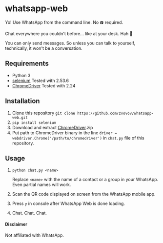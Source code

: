 # whatsapp-web
Yo! Use WhatsApp from the command line. No :phone: required.

Chat everywhere you couldn't before... like at your desk. Hah  :frog:

You can only send messages. So unless you can talk to yourself, technically, it won't be a conversation.


## Requirements

- Python 3
- [selenium](http://selenium-python.readthedocs.io/installation.html) Tested with 2.53.6
- [ChromeDriver](https://sites.google.com/a/chromium.org/chromedriver/downloads) Tested with 2.24

## Installation

1.  Clone this repository `git clone https://github.com/zvovov/whatsapp-web.git`  
2.  `pip install selenium`
3.  Download and extract [ChromeDriver](https://sites.google.com/a/chromium.org/chromedriver/downloads).zip
4.  Put path to ChromeDriver binary in the line `driver = webdriver.Chrome('/path/to/chromedriver')` in `chat.py` file of this repository.  

## Usage

1.  `python chat.py <name>`
  
    Replace `<name>` with the name of a contact or a group in your WhatsApp. Even partial names will work.
2.  Scan the QR code displayed on screen from the WhatsApp mobile app.
3.  Press `y` in console after WhatsApp Web is done loading.
4.  Chat. Chat. Chat.

#### Disclaimer

Not affiliated with WhatsApp.
